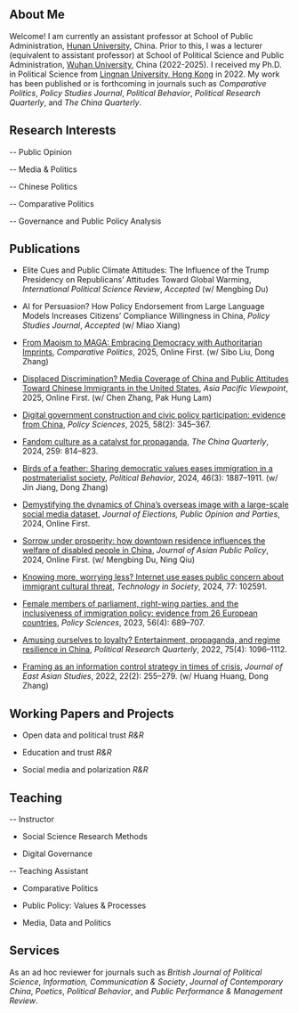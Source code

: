 ## About Me

Welcome! I am currently an assistant professor at School of Public Administration, [Hunan University](https://www-en.hnu.edu.cn/), China. Prior to this, I was a lecturer (equivalent to assistant professor) at School of Political Science and Public Administration, [Wuhan University](https://en.whu.edu.cn/), China (2022-2025). I received my Ph.D. in Political Science from [Lingnan University, Hong Kong](https://www.ln.edu.hk/) in 2022. My work has been published or is forthcoming in journals such as *Comparative Politics*, *Policy Studies Journal*, *Political Behavior*, *Political Research Quarterly*, and *The China Quarterly*.

## Research Interests

-- Public Opinion

-- Media & Politics

-- Chinese Politics

-- Comparative Politics

-- Governance and Public Policy Analysis

## Publications

- Elite Cues and Public Climate Attitudes: The Influence of the Trump Presidency on Republicans’ Attitudes Toward Global Warming, *International Political Science Review*, *Accepted* (w/ Mengbing Du)

- AI for Persuasion? How Policy Endorsement from Large Language Models Increases Citizens’ Compliance Willingness in China, *Policy Studies Journal*, *Accepted* (w/ Miao Xiang)

- [From Maoism to MAGA: Embracing Democracy with Authoritarian Imprints](https://www.ingentaconnect.com/content/cuny/cp/pre-prints/content-jcpo2589;jsessionid=1tfqmkbwl3r5z.x-ic-live-01), *Comparative Politics*, 2025, Online First. (w/ Sibo Liu, Dong Zhang)

- [Displaced Discrimination? Media Coverage of China and Public Attitudes Toward Chinese Immigrants in the United States](https://onlinelibrary.wiley.com/doi/abs/10.1111/apv.12449), *Asia Pacific Viewpoint*, 2025, Online First. (w/ Chen Zhang, Pak Hung Lam)

- [Digital government construction and civic policy participation: evidence from China](https://link.springer.com/article/10.1007/s11077-025-09576-7), *Policy Sciences*, 2025, 58(2): 345–367. 
 
- [Fandom culture as a catalyst for propaganda](https://www.cambridge.org/core/journals/china-quarterly/article/abs/fandom-culture-as-a-catalyst-for-propaganda/F652D4643CDC257658C4D8305DFB2705), *The China Quarterly*, 2024, 259: 814–823.

- [Birds of a feather: Sharing democratic values eases immigration in a postmaterialist society](https://link.springer.com/article/10.1007/s11109-023-09900-y), *Political Behavior*, 2024, 46(3): 1887–1911. (w/ Jin Jiang, Dong Zhang)

- [Demystifying the dynamics of China’s overseas image with a large-scale social media dataset](https://www.tandfonline.com/doi/abs/10.1080/17457289.2024.2421562), *Journal of Elections, Public Opinion and Parties*, 2024, Online First.

- [Sorrow under prosperity: how downtown residence influences the welfare of disabled people in China](https://www.tandfonline.com/doi/abs/10.1080/17516234.2024.2372136), *Journal of Asian Public Policy*, 2024, Online First. (w/ Mengbing Du, Ning Qiu) 

- [Knowing more, worrying less? Internet use eases public concern about immigrant cultural threat](https://www.sciencedirect.com/science/article/abs/pii/S0160791X24001398), *Technology in Society*, 2024, 77: 102591. 

- [Female members of parliament, right-wing parties, and the inclusiveness of immigration policy: evidence from 26 European countries](https://link.springer.com/article/10.1007/s11077-023-09516-3), *Policy Sciences*, 2023, 56(4): 689–707.

- [Amusing ourselves to loyalty? Entertainment, propaganda, and regime resilience in China](https://journals.sagepub.com/doi/abs/10.1177/10659129211049389), *Political Research Quarterly*, 2022, 75(4): 1096–1112.

- [Framing as an information control strategy in times of crisis](https://www.cambridge.org/core/journals/journal-of-east-asian-studies/article/framing-as-an-information-control-strategy-in-times-of-crisis/7604E7F9879144E6257B5923C434A2BD), *Journal of East Asian Studies*, 2022, 22(2): 255–279. (w/ Huang Huang, Dong Zhang)
   
## Working Papers and Projects

- Open data and political trust *R&R*

- Education and trust *R&R*

- Social media and polarization *R&R*

## Teaching

-- Instructor 

- Social Science Research Methods

- Digital Governance 

-- Teaching Assistant

- Comparative Politics

- Public Policy: Values & Processes

- Media, Data and Politics

## Services

As an ad hoc reviewer for journals such as *British Journal of Political Science*, *Information, Communication & Society*, *Journal of Contemporary China*, *Poetics*, *Political Behavior*, and *Public Performance & Management Review*.
